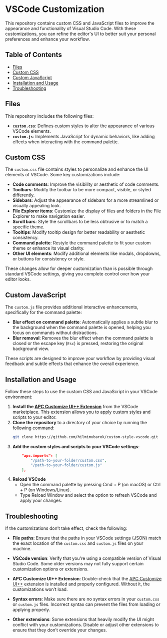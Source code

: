 # VSCode Customization

This repository contains custom CSS and JavaScript files to improve the appearance and functionality of Visual Studio Code. With these customizations, you can refine the editor's UI to better suit your personal preferences and enhance your workflow.

## Table of Contents

- [Files](#files)
- [Custom CSS](#custom-css)
- [Custom JavaScript](#custom-javascript)
- [Installation and Usage](#installation-and-usage)
- [Troubleshooting](#troubleshooting)

## Files

This repository includes the following files:

- **`custom.css`**: Defines custom styles to alter the appearance of various VSCode elements.
- **`custom.js`**: Implements JavaScript for dynamic behaviors, like adding effects when interacting with the command palette.

## Custom CSS

The `custom.css` file contains styles to personalize and enhance the UI elements of VSCode. Some key customizations include:

- **Code comments**: Improve the visibility or aesthetic of code comments.
- **Toolbars**: Modify the toolbar to be more compact, visible, or styled differently.
- **Sidebars**: Adjust the appearance of sidebars for a more streamlined or visually appealing look.
- **File Explorer items**: Customize the display of files and folders in the File Explorer to make navigation easier.
- **Scroll bars**: Style the scrollbars to be less obtrusive or to match a specific theme.
- **Tooltips**: Modify tooltip design for better readability or aesthetic consistency.
- **Command palette**: Restyle the command palette to fit your custom theme or enhance its visual clarity.
- **Other UI elements**: Modify additional elements like modals, dropdowns, or buttons for consistency or style.

These changes allow for deeper customization than is possible through standard VSCode settings, giving you complete control over how your editor looks.

## Custom JavaScript

The `custom.js` file provides additional interactive enhancements, specifically for the command palette:

- **Blur effect on command palette**: Automatically applies a subtle blur to the background when the command palette is opened, helping you focus on commands without distractions.
- **Blur removal**: Removes the blur effect when the command palette is closed or the escape key (`Esc`) is pressed, restoring the original background view.

These scripts are designed to improve your workflow by providing visual feedback and subtle effects that enhance the overall experience.

## Installation and Usage

Follow these steps to use the custom CSS and JavaScript in your VSCode environment:

1. **Install the [APC Customize UI++ Extension](https://marketplace.visualstudio.com/items?itemName=drcika.apc-extension)** from the VSCode marketplace. This extension allows you to apply custom styles and scripts to your editor.
2. **Clone the repository** to a directory of your choice by running the following command:
   ```bash
   git clone https://github.com/hilmimubarok/custom-style-vscode.git
   ```
3. **Add the custom styles and scripts to your VSCode settings**:
   ```json
       "apc.imports": [
           "/path-to-your-folder/custom.css",
           "/path-to-your-folder/custom.js"
       ],
   ```
4. **Reload VSCode**
   - Open the command palette by pressing Cmd + P (on macOS) or Ctrl + P (on Windows/Linux).
   - Type Reload Window and select the option to refresh VSCode and apply your changes.

## Troubleshooting

If the customizations don’t take effect, check the following:

- **File paths**: Ensure that the paths in your VSCode settings (JSON) match the exact location of the `custom.css` and `custom.js` files on your machine.
- **VSCode version**: Verify that you're using a compatible version of Visual Studio Code. Some older versions may not fully support certain customization options or extensions.

- **APC Customize UI++ Extension**: Double-check that the [APC Customize UI++](https://marketplace.visualstudio.com/items?itemName=drcika.apc-extension) extension is installed and properly configured. Without it, the customizations won’t load.

- **Syntax errors**: Make sure there are no syntax errors in your `custom.css` or `custom.js` files. Incorrect syntax can prevent the files from loading or applying properly.

- **Other extensions**: Some extensions that heavily modify the UI might conflict with your customizations. Disable or adjust other extensions to ensure that they don’t override your changes.
